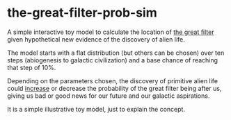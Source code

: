 # the-great-filter-prob-sim

A simple interactive toy model to calculate the location of [the great filter](https://en.wikipedia.org/wiki/Great_Filter) given hypothetical new evidence of the discovery of alien life.

The model starts with a flat distribution (but others can be chosen) over ten steps (abiogenesis to galactic civilization) and a base chance of reaching that step of 10%.

Depending on the parameters chosen, the discovery of primitive alien life could [increase](https://nickbostrom.com/papers/where-are-they/) or decrease the probability of the great filter being after us, giving us bad or good news for our future and our galactic aspirations.

It is a simple illustrative toy model, just to explain the concept.
